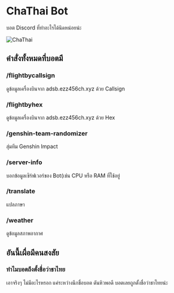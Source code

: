 # ChaThai Bot

บอต Discord ที่ทำอะไรได้นิดหน่อยน่ะ

![ChaThai](https://ezz456ch.xyz/chathai.png)

## คำสั่งทั้งหมดที่บอตมี

### /flightbycallsign

ดูข้อมูลเครื่องบินจาก adsb.ezz456ch.xyz ด้วย Callsign

### /flightbyhex

ดูข้อมูลเครื่องบินจาก adsb.ezz456ch.xyz ด้วย Hex

### /genshin-team-randomizer

สุ่มทีม Genshin Impact

### /server-info

บอกข้อมูลเซิร์ฟเวอร์ของ Bot(เช่น CPU หรือ RAM ที่ใช้อยู่

### /translate

แปลภาษา

### /weather

ดูข้อมูลสภาพอากาศ

## อันนี้เผื่อมีคนสงสัย

### ทำไมบอตถึงตั้งชื่อว่าชาไทย

เอาจริงๆ ไม่มีอะไรหรอก แค่ระหว่างนึกชื่อบอต ดันหิวพอดี บอตเลยถูกตั้งชื่อว่าชาไทยน่ะ
